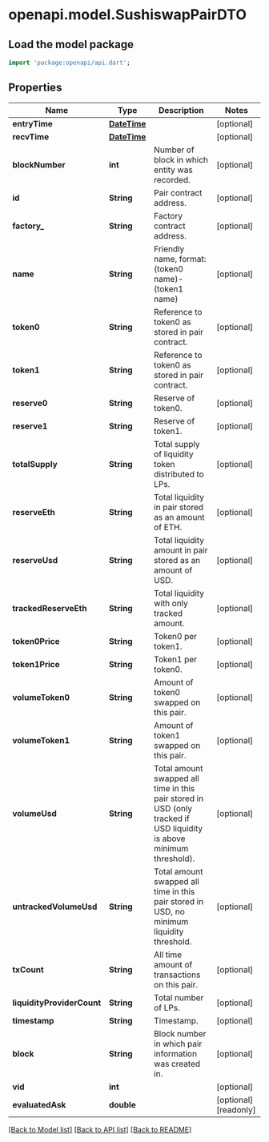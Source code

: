 # openapi.model.SushiswapPairDTO

## Load the model package
```dart
import 'package:openapi/api.dart';
```

## Properties
Name | Type | Description | Notes
------------ | ------------- | ------------- | -------------
**entryTime** | [**DateTime**](DateTime.md) |  | [optional] 
**recvTime** | [**DateTime**](DateTime.md) |  | [optional] 
**blockNumber** | **int** | Number of block in which entity was recorded. | [optional] 
**id** | **String** | Pair contract address. | [optional] 
**factory_** | **String** | Factory contract address. | [optional] 
**name** | **String** | Friendly name, format: (token0 name)-(token1 name) | [optional] 
**token0** | **String** | Reference to token0 as stored in pair contract. | [optional] 
**token1** | **String** | Reference to token0 as stored in pair contract. | [optional] 
**reserve0** | **String** | Reserve of token0. | [optional] 
**reserve1** | **String** | Reserve of token1. | [optional] 
**totalSupply** | **String** | Total supply of liquidity token distributed to LPs. | [optional] 
**reserveEth** | **String** | Total liquidity in pair stored as an amount of ETH. | [optional] 
**reserveUsd** | **String** | Total liquidity amount in pair stored as an amount of USD. | [optional] 
**trackedReserveEth** | **String** | Total liquidity with only tracked amount. | [optional] 
**token0Price** | **String** | Token0 per token1. | [optional] 
**token1Price** | **String** | Token1 per token0. | [optional] 
**volumeToken0** | **String** | Amount of token0 swapped on this pair. | [optional] 
**volumeToken1** | **String** | Amount of token1 swapped on this pair. | [optional] 
**volumeUsd** | **String** | Total amount swapped all time in this pair stored in USD (only tracked if USD liquidity is above minimum threshold). | [optional] 
**untrackedVolumeUsd** | **String** | Total amount swapped all time in this pair stored in USD, no minimum liquidity threshold. | [optional] 
**txCount** | **String** | All time amount of transactions on this pair. | [optional] 
**liquidityProviderCount** | **String** | Total number of LPs. | [optional] 
**timestamp** | **String** | Timestamp. | [optional] 
**block** | **String** | Block number in which pair information was created in. | [optional] 
**vid** | **int** |  | [optional] 
**evaluatedAsk** | **double** |  | [optional] [readonly] 

[[Back to Model list]](../README.md#documentation-for-models) [[Back to API list]](../README.md#documentation-for-api-endpoints) [[Back to README]](../README.md)


